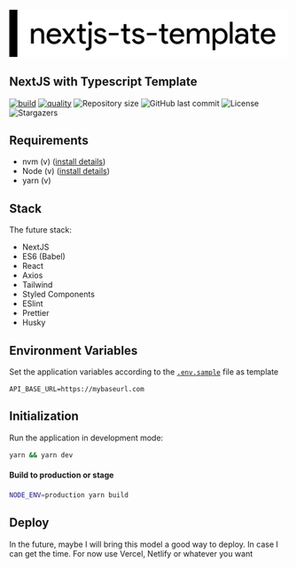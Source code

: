 ![nextjs-ts-template](public/nextjs-ts-template.png)


## NextJS with Typescript Template

[![build](https://github.com/caiobatis/nextjs-ts-template/actions/workflows/build.yml/badge.svg)](https://github.com/caiobatis/nextjs-ts-template/actions/workflows/build.yml) [![quality](https://github.com/caiobatis/nextjs-ts-template/actions/workflows/quality.yml/badge.svg)](https://github.com/caiobatis/nextjs-ts-template/actions/workflows/quality.yml)
<img alt="Repository size" src="https://img.shields.io/github/repo-size/caiobatis/nextjs-ts-template">
<img alt="GitHub last commit" src="https://img.shields.io/github/last-commit/caiobatis/nextjs-ts-template">
<img alt="License" src="https://img.shields.io/badge/license-MIT-brightgreen">
<img alt="Stargazers" src="https://img.shields.io/github/stars/caiobatis/nextjs-ts-template?style=social">


## Requirements

- nvm (v) ([install details](https://github.com/nvm-sh/nvm#installation-and-update))
- Node (v) ([install details](https://github.com/nvm-sh/nvm#nvmrc))
- yarn (v)

## Stack

The future stack:

- NextJS
- ES6 (Babel)
- React
- Axios
- Tailwind
- Styled Components
- ESlint
- Prettier
- Husky

## Environment Variables

Set the application variables according to the [`.env.sample`](.env.sample) file as template

```
API_BASE_URL=https://mybaseurl.com
```

## Initialization

Run the application in development mode:

```bash
yarn && yarn dev
```

#### Build to production or stage

```bash
NODE_ENV=production yarn build
```

## Deploy

In the future, maybe I will bring this model a good way to deploy. In case I can get the time.
For now use Vercel, Netlify or whatever you want
